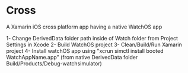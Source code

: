 # Cross
A Xamarin iOS cross platform app having a native WatchOS app

1- Change DerivedData folder path inside of Watch folder from Project Settings in Xcode
2- Build WatchOS project
3- Clean/Build/Run Xamarin project
4- Install watchOS app using "xcrun simctl install booted WatchAppName.app" (from native DerivedData folder Build/Products/Debug-watchsimulator)
